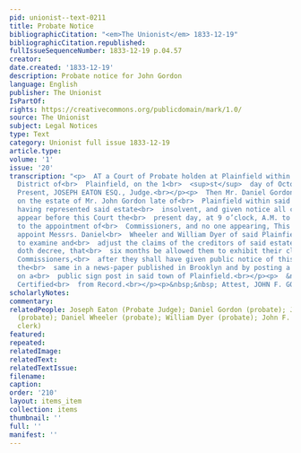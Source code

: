 ```yaml
---
pid: unionist--text-0211
title: Probate Notice
bibliographicCitation: "<em>The Unionist</em> 1833-12-19"
bibliographicCitation.republished: 
fullIssueSequenceNumber: 1833-12-19 p.04.57
creator: 
date.created: '1833-12-19'
description: Probate notice for John Gordon
language: English
publisher: The Unionist
IsPartOf: 
rights: https://creativecommons.org/publicdomain/mark/1.0/
source: The Unionist
subject: Legal Notices
type: Text
category: Unionist full issue 1833-12-19
article.type: 
volume: '1'
issue: '20'
transcription: "<p>  AT a Court of Probate holden at Plainfield within and for the
  District of<br>  Plainfield, on the 1<br>  <sup>st</sup>  day of October A.D. 1833m,
  Present, JOSEPH EATON ESQ., Judge.<br></p><p>  Then Mr. Daniel Gordon, Administrator
  on the estate of Mr. John Gordon late of<br>  Plainfield within said district, deceased,
  having represented said estate<br>  insolvent, and given notice all concerned, to
  appear before this Court the<br>  present day, at 9 o’clock, A.M. to be heard relative
  to the appointment of<br>  Commissioners, and no one appearing, This Court doth
  appoint Messrs. Daniel<br>  Wheeler and William Dyer of said Plainfield, Commissioners,
  to examine and<br>  adjust the claims of the creditors of said estate; and also
  doth decree, that<br>  six months be allowed them to exhibit their claims to said
  Commissioners,<br>  after they shall have given public notice of this order by advertising
  the<br>  same in a news-paper published in Brooklyn and by posting a copy thereof
  on a<br>  public sign post in said town of Plainfield.<br></p><p>  &nbsp;&nbsp;&nbsp;&nbsp;&nbsp;&nbsp;&nbsp;&nbsp;&nbsp;&nbsp;&nbsp;
  Certified<br>  from Record.<br></p><p>&nbsp;&nbsp; Attest, JOHN F. GORDON, Clerk.</p>"
scholarlyNotes: 
commentary: 
relatedPeople: Joseph Eaton (Probate Judge); Daniel Gordon (probate); John Gordon
  (probate); Daniel Wheeler (probate); William Dyer (probate); John F. Gordon (probate
  clerk)
featured: 
repeated: 
relatedImage: 
relatedText: 
relatedTextIssue: 
filename: 
caption: 
order: '210'
layout: items_item
collection: items
thumbnail: ''
full: ''
manifest: ''
---
```

